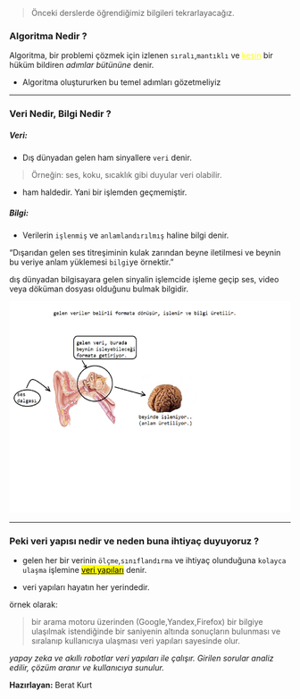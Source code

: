 >Önceki derslerde öğrendiğimiz bilgileri tekrarlayacağız.

### Algoritma Nedir ?

Algoritma, bir problemi çözmek için izlenen `sıralı`,`mantıklı` ve <font color="yellow"><u>kesin</u></font> bir hüküm bildiren *adımlar bütününe* denir.

* Algoritma oluştururken bu temel adımları gözetmeliyiz

---

### Veri Nedir, Bilgi Nedir ?

##### Veri:

* Dış dünyadan gelen ham sinyallere `veri` denir.

>Örneğin: ses, koku, sıcaklık gibi duyular veri olabilir.

* ham haldedir. Yani bir işlemden geçmemiştir.

##### Bilgi:

* Verilerin `işlenmiş` ve `anlamlandırılmış` haline bilgi denir.
	  
“Dışarıdan gelen ses titreşiminin kulak zarından beyne iletilmesi ve beynin bu veriye anlam yüklemesi `bilgi`ye örnektir.”
	  
dış dünyadan bilgisayara gelen sinyalin işlemcide işleme geçip
ses, video veya döküman dosyası olduğunu bulmak bilgidir.

![veri şeması](images/Veri.png)

---

### Peki veri yapısı nedir ve neden buna ihtiyaç duyuyoruz ?
	  
* gelen her bir verinin `ölçme`,`sınıflandırma` ve ihtiyaç
olunduğuna `kolayca ulaşma` işlemine <mark><u>veri yapıları</u></mark> denir. 
	  
* veri yapıları hayatın her yerindedir.
	  
örnek olarak: 

>bir arama motoru üzerinden (Google,Yandex,Firefox) 
>bir bilgiye ulaşılmak istendiğinde bir saniyenin altında 
>sonuçların bulunması ve sıralanıp kullanıcıya ulaşması
>veri yapıları sayesinde olur.  
	  
_yapay zeka ve akıllı robotlar veri yapıları ile çalışır. Girilen sorular analiz edilir, çözüm aranır ve kullanıcıya sunulur._

  **Hazırlayan:** Berat Kurt 